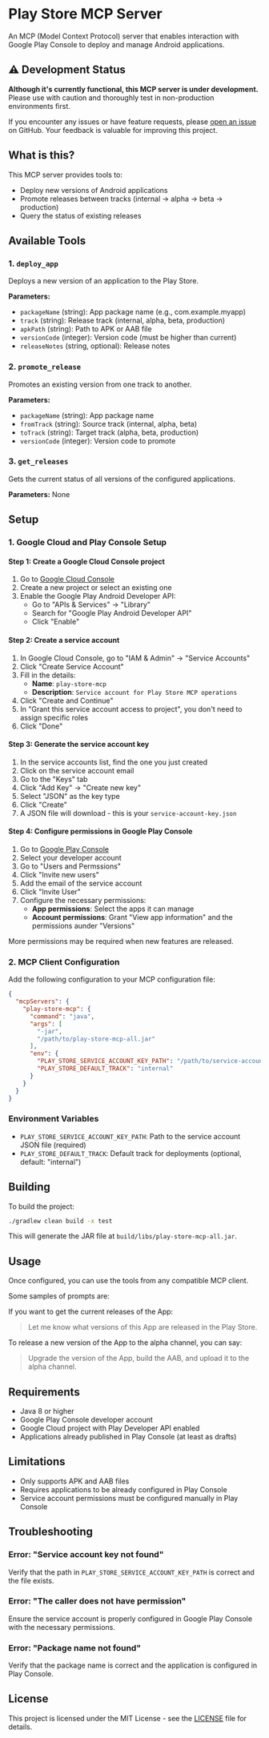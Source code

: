 # Play Store MCP Server

An MCP (Model Context Protocol) server that enables interaction with Google Play Console to deploy and manage Android applications.

## ⚠️ Development Status

**Although it's currently functional, this MCP server is under development.** Please use with caution and thoroughly test in non-production environments first. 

If you encounter any issues or have feature requests, please [open an issue](https://github.com/devexpert-io/play-store-mcp/issues) on GitHub. Your feedback is valuable for improving this project.

## What is this?

This MCP server provides tools to:
- Deploy new versions of Android applications
- Promote releases between tracks (internal → alpha → beta → production)
- Query the status of existing releases

## Available Tools

### 1. `deploy_app`
Deploys a new version of an application to the Play Store.

**Parameters:**
- `packageName` (string): App package name (e.g., com.example.myapp)
- `track` (string): Release track (internal, alpha, beta, production)
- `apkPath` (string): Path to APK or AAB file
- `versionCode` (integer): Version code (must be higher than current)
- `releaseNotes` (string, optional): Release notes

### 2. `promote_release`
Promotes an existing version from one track to another.

**Parameters:**
- `packageName` (string): App package name
- `fromTrack` (string): Source track (internal, alpha, beta)
- `toTrack` (string): Target track (alpha, beta, production)
- `versionCode` (integer): Version code to promote

### 3. `get_releases`
Gets the current status of all versions of the configured applications.

**Parameters:** None

## Setup

### 1. Google Cloud and Play Console Setup

#### Step 1: Create a Google Cloud Console project
1. Go to [Google Cloud Console](https://console.cloud.google.com/)
2. Create a new project or select an existing one
3. Enable the Google Play Android Developer API:
   - Go to "APIs & Services" → "Library"
   - Search for "Google Play Android Developer API"
   - Click "Enable"

#### Step 2: Create a service account
1. In Google Cloud Console, go to "IAM & Admin" → "Service Accounts"
2. Click "Create Service Account"
3. Fill in the details:
   - **Name**: `play-store-mcp`
   - **Description**: `Service account for Play Store MCP operations`
4. Click "Create and Continue"
5. In "Grant this service account access to project", you don't need to assign specific roles
6. Click "Done"

#### Step 3: Generate the service account key
1. In the service accounts list, find the one you just created
2. Click on the service account email
3. Go to the "Keys" tab
4. Click "Add Key" → "Create new key"
5. Select "JSON" as the key type
6. Click "Create"
7. A JSON file will download - this is your `service-account-key.json`

#### Step 4: Configure permissions in Google Play Console
1. Go to [Google Play Console](https://play.google.com/console)
2. Select your developer account
3. Go to "Users and Permssions"
4. Click "Invite new users"
5. Add the email of the service account
6. Click "Invite User"
8. Configure the necessary permissions:
   - **App permissions**: Select the apps it can manage
   - **Account permissions**: Grant "View app information" and the permissions aunder "Versions"

More permissions may be required when new features are released.

### 2. MCP Client Configuration

Add the following configuration to your MCP configuration file:

```json
{
  "mcpServers": {
    "play-store-mcp": {
      "command": "java",
      "args": [
        "-jar",
        "/path/to/play-store-mcp-all.jar"
      ],
      "env": {
        "PLAY_STORE_SERVICE_ACCOUNT_KEY_PATH": "/path/to/service-account-key.json",
        "PLAY_STORE_DEFAULT_TRACK": "internal"
      }
    }
  }
}
```

### Environment Variables

- `PLAY_STORE_SERVICE_ACCOUNT_KEY_PATH`: Path to the service account JSON file (required)
- `PLAY_STORE_DEFAULT_TRACK`: Default track for deployments (optional, default: "internal")

## Building

To build the project:

```bash
./gradlew clean build -x test
```

This will generate the JAR file at `build/libs/play-store-mcp-all.jar`.

## Usage

Once configured, you can use the tools from any compatible MCP client.

Some samples of prompts are:

If you want to get the current releases of the App:

> Let me know what versions of this App are released in the Play Store.

To release a new version of the App to the alpha channel, you can say:

> Upgrade the version of the App, build the AAB, and upload it to the alpha channel.

## Requirements

- Java 8 or higher
- Google Play Console developer account
- Google Cloud project with Play Developer API enabled
- Applications already published in Play Console (at least as drafts)

## Limitations

- Only supports APK and AAB files
- Requires applications to be already configured in Play Console
- Service account permissions must be configured manually in Play Console

## Troubleshooting

### Error: "Service account key not found"
Verify that the path in `PLAY_STORE_SERVICE_ACCOUNT_KEY_PATH` is correct and the file exists.

### Error: "The caller does not have permission"
Ensure the service account is properly configured in Google Play Console with the necessary permissions.

### Error: "Package name not found"
Verify that the package name is correct and the application is configured in Play Console.

## License

This project is licensed under the MIT License - see the [LICENSE](LICENSE) file for details.